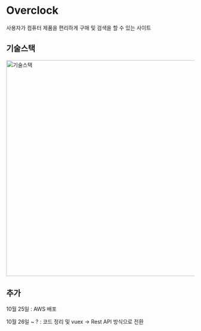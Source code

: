 # Overclock
사용자가 컴퓨터 제품을 편리하게 구매 및 검색을 할 수 있는 사이트



## 기술스택 
<img width="576" alt="기술스택" src="https://user-images.githubusercontent.com/82433524/197136584-a742d17e-c8ad-4cf1-a208-517a0d287037.png">


## 추가

10월 25일 : AWS 배포

10월 26일 ~ ? : 코드 정리 및 vuex -> Rest API 방식으로 전환 
